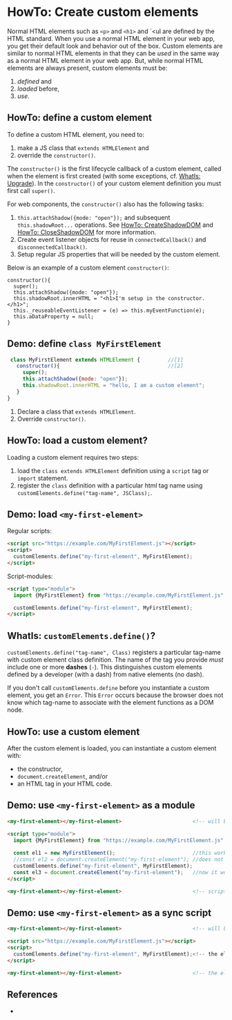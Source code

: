 # HowTo: Create custom elements

Normal HTML elements such as `<p>` and `<h1>` and `<ul are defined by the HTML standard.
When you use a normal HTML element in your web app, you get their default look and behavior 
out of the box. Custom elements are similar to normal HTML elements in that they can be *used* 
in the same way as a normal HTML element in your web app. But, while normal HTML elements are 
always present, custom elements must be:
1. *defined* and 
2. *loaded* before,
3. *use*.

## HowTo: define a custom element
                                                   
To define a custom HTML element, you need to:
1. make a JS class that `extends HTMLElement` and 
2. override the `constructor()`.

The `constructor()` is the first lifecycle callback of a custom element, called when the element is 
first created (with some exceptions, cf. [WhatIs: Upgrade](5_WhatIs_upgrade)).
In the `constructor()` of your custom element definition you must first call `super()`.

For web components, the `constructor()` also has the following tasks:
1. `this.attachShadow({mode: "open"});` and subsequent `this.shadowRoot...` operations.
   See [HowTo: CreateShadowDOM](3_HowTo_CreateShadowDom) and [HowTo: CloseShadowDOM](4_HowTo_closed_shadowRoot) 
   for more information.
2. Create event listener objects for reuse in `connectedCallback()` and `disconnectedCallback()`.
3. Setup regular JS properties that will be needed by the custom element.

Below is an example of a custom element `constructor()`:

```
constructor(){
  super();
  this.attachShadow({mode: "open"});
  this.shadowRoot.innerHTML = "<h1>I'm setup in the constructor.</h1>";
  this._reuseableEventListener = (e) => this.myEventFunction(e);
  this.aDataProperty = null;
}
```

## Demo: define `class MyFirstElement`
```javascript
 class MyFirstElement extends HTMLElement {         //[1]
   constructor(){                                   //[2]
     super();
     this.attachShadow({mode: "open"});
     this.shadowRoot.innerHTML = "hello, I am a custom element";
   }
}
```
1. Declare a class that `extends HTMLElement`.
2. Override `constructor()`.

## HowTo: load a custom element?

Loading a custom element requires two steps:
1. load the `class extends HTMLElement` definition using a `script` tag or `import` statement.
2. register the `class` definition with a particular html tag name using 
`customElements.define("tag-name", JSClass);`. 

## Demo: load `<my-first-element>`
Regular scripts:
```html
<script src="https://example.com/MyFirstElement.js"></script>
<script>
  customElements.define("my-first-element", MyFirstElement);
</script>
```

Script-modules:
```html
<script type="module">
  import {MyFirstElement} from "https://example.com/MyFirstElement.js";

  customElements.define("my-first-element", MyFirstElement);
</script>
```

## WhatIs: `customElements.define()`?

`customElements.define("tag-name", Class)` registers a particular tag-name with 
custom element class definition.
The name of the tag you provide *must* include one or more **dashes** (`-`). 
This distinguishes custom elements defined by a developer (with a dash) 
from native elements (no dash).

If you don't call `customElements.define` before you instantiate a custom element, 
you get an `Error`. This `Error` occurs because the browser does not know which 
tag-name to associate with the element functions as a DOM node.

## HowTo: use a custom element

After the custom element is loaded, you can instantiate a custom element with:
* the constructor,
* `document.createElement`, and/or
* an HTML tag in your HTML code.

## Demo: use `<my-first-element>` as a module

```html
<my-first-element></my-first-element>                       <!-- will be 'upgraded' when the element is loaded -->

<script type="module">
  import {MyFirstElement} from "https://example.com/MyFirstElement.js";
  
  const el1 = new MyFirstElement();                         //this works
  //const el2 = document.createElement("my-first-element"); //does not work yet
  customElements.define("my-first-element", MyFirstElement);
  const el3 = document.createElement("my-first-element");   //now it works
</script>

<my-first-element></my-first-element>                       <!-- script type="module" does not break the flow of parsing, so this will also be 'updated' when the element is loaded -->
```

## Demo: use `<my-first-element>` as a sync script

```html
<my-first-element></my-first-element>                       <!-- will be 'upgraded' when the element is loaded -->

<script src="https://example.com/MyFirstElement.js"></script>
<script>
  customElements.define("my-first-element", MyFirstElement);<!-- the element is loaded, so it will be 'updated' from the start -->
</script>

<my-first-element></my-first-element>                       <!-- the element is loaded, so it will be 'updated' from the start -->
```

## References
* 